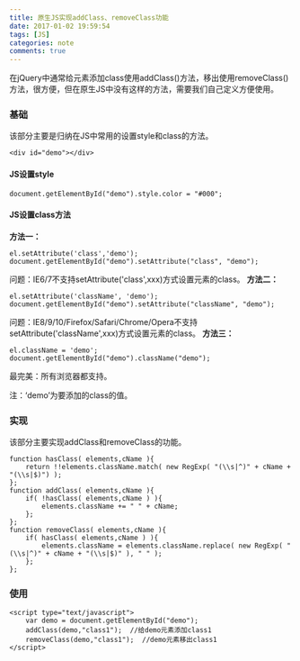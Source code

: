 ```yaml
---
title: 原生JS实现addClass、removeClass功能
date: 2017-01-02 19:59:54
tags: [JS]
categories: note
comments: true
---
```

在jQuery中通常给元素添加class使用addClass()方法，移出使用removeClass()方法，很方便，但在原生JS中没有这样的方法，需要我们自己定义方便使用。
<!-- more -->
### 基础 ###
该部分主要是归纳在JS中常用的设置style和class的方法。

	<div id="demo"></div>
		
#### JS设置style ####
	
	document.getElementById("demo").style.color = "#000";
	

#### JS设置class方法 ####
**方法一：**

	el.setAttribute('class','demo');
	document.getElementById("demo").setAttribute("class", "demo");  

问题：IE6/7不支持setAttribute('class',xxx)方式设置元素的class。
**方法二：**

	el.setAttribute('className', 'demo');
	document.getElementById("demo").setAttribute("className", "demo");
	
问题：IE8/9/10/Firefox/Safari/Chrome/Opera不支持setAttribute('className',xxx)方式设置元素的class。
**方法三：**

	el.className = 'demo';
	document.getElementById("demo").className("demo");
最完美：所有浏览器都支持。

注：‘demo’为要添加的class的值。

### 实现 ###
该部分主要实现addClass和removeClass的功能。

	function hasClass( elements,cName ){    
		return !!elements.className.match( new RegExp( "(\\s|^)" + cName + "(\\s|$)") );   
	};    
	function addClass( elements,cName ){    
		if( !hasClass( elements,cName ) ){    
			elements.className += " " + cName;    
	  	};    
	};    
	function removeClass( elements,cName ){    
	    if( hasClass( elements,cName ) ){    
	        elements.className = elements.className.replace( new RegExp( "(\\s|^)" + cName + "(\\s|$)" ), " " );  
	    };    
	}; 

### 使用 ###

	<script type="text/javascript">
		var demo = document.getElementById("demo");
		addClass(demo,"class1");  //给demo元素添加class1
		removeClass(demo,"class1");  //demo元素移出class1
	</script>